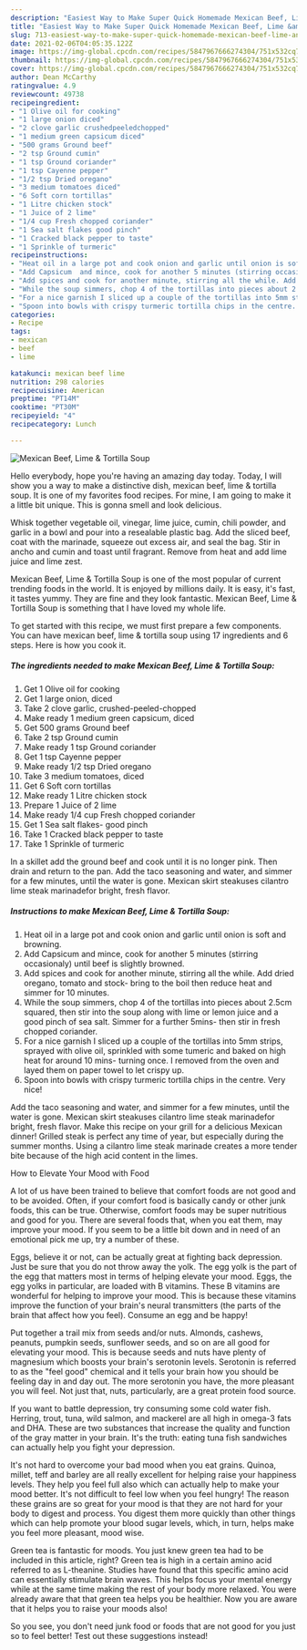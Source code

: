 ```yaml
---
description: "Easiest Way to Make Super Quick Homemade Mexican Beef, Lime &amp;amp; Tortilla Soup"
title: "Easiest Way to Make Super Quick Homemade Mexican Beef, Lime &amp;amp; Tortilla Soup"
slug: 713-easiest-way-to-make-super-quick-homemade-mexican-beef-lime-and-amp-tortilla-soup
date: 2021-02-06T04:05:35.122Z
image: https://img-global.cpcdn.com/recipes/5847967666274304/751x532cq70/mexican-beef-lime-tortilla-soup-recipe-main-photo.jpg
thumbnail: https://img-global.cpcdn.com/recipes/5847967666274304/751x532cq70/mexican-beef-lime-tortilla-soup-recipe-main-photo.jpg
cover: https://img-global.cpcdn.com/recipes/5847967666274304/751x532cq70/mexican-beef-lime-tortilla-soup-recipe-main-photo.jpg
author: Dean McCarthy
ratingvalue: 4.9
reviewcount: 49738
recipeingredient:
- "1 Olive oil for cooking"
- "1 large onion diced"
- "2 clove garlic crushedpeeledchopped"
- "1 medium green capsicum diced"
- "500 grams Ground beef"
- "2 tsp Ground cumin"
- "1 tsp Ground coriander"
- "1 tsp Cayenne pepper"
- "1/2 tsp Dried oregano"
- "3 medium tomatoes diced"
- "6 Soft corn tortillas"
- "1 Litre chicken stock"
- "1 Juice of 2 lime"
- "1/4 cup Fresh chopped coriander"
- "1 Sea salt flakes good pinch"
- "1 Cracked black pepper to taste"
- "1 Sprinkle of turmeric"
recipeinstructions:
- "Heat oil in a large pot and cook onion and garlic until onion is soft and browning."
- "Add Capsicum  and mince, cook for another 5 minutes (stirring occasionaly) until beef is slightly browned."
- "Add spices and cook for another minute, stirring all the while. Add dried oregano, tomato and stock- bring to the boil then reduce heat and simmer for 10 minutes."
- "While the soup simmers, chop 4 of the tortillas into pieces about 2.5cm squared, then stir into the soup along with lime or lemon juice and a good pinch of sea salt. Simmer for a further 5mins- then stir in fresh chopped coriander."
- "For a nice garnish I sliced up a couple of the tortillas into 5mm strips, sprayed with olive oil, sprinkled with some tumeric and baked on high heat for around 10 mins- turning once. I removed from the oven and layed them on paper towel to let crispy up."
- "Spoon into bowls with crispy turmeric tortilla chips in the centre. Very nice!"
categories:
- Recipe
tags:
- mexican
- beef
- lime

katakunci: mexican beef lime 
nutrition: 298 calories
recipecuisine: American
preptime: "PT14M"
cooktime: "PT30M"
recipeyield: "4"
recipecategory: Lunch

---
```



![Mexican Beef, Lime &amp; Tortilla Soup](https://img-global.cpcdn.com/recipes/5847967666274304/751x532cq70/mexican-beef-lime-tortilla-soup-recipe-main-photo.jpg)

Hello everybody, hope you're having an amazing day today. Today, I will show you a way to make a distinctive dish, mexican beef, lime &amp; tortilla soup. It is one of my favorites food recipes. For mine, I am going to make it a little bit unique. This is gonna smell and look delicious.

Whisk together vegetable oil, vinegar, lime juice, cumin, chili powder, and garlic in a bowl and pour into a resealable plastic bag. Add the sliced beef, coat with the marinade, squeeze out excess air, and seal the bag. Stir in ancho and cumin and toast until fragrant. Remove from heat and add lime juice and lime zest.

Mexican Beef, Lime &amp; Tortilla Soup is one of the most popular of current trending foods in the world. It is enjoyed by millions daily. It is easy, it's fast, it tastes yummy. They are fine and they look fantastic. Mexican Beef, Lime &amp; Tortilla Soup is something that I have loved my whole life.


To get started with this recipe, we must first prepare a few components. You can have mexican beef, lime &amp; tortilla soup using 17 ingredients and 6 steps. Here is how you cook it.

<!--inarticleads1-->

##### The ingredients needed to make Mexican Beef, Lime &amp; Tortilla Soup:

1. Get 1 Olive oil for cooking
1. Get 1 large onion, diced
1. Take 2 clove garlic, crushed-peeled-chopped
1. Make ready 1 medium green capsicum, diced
1. Get 500 grams Ground beef
1. Take 2 tsp Ground cumin
1. Make ready 1 tsp Ground coriander
1. Get 1 tsp Cayenne pepper
1. Make ready 1/2 tsp Dried oregano
1. Take 3 medium tomatoes, diced
1. Get 6 Soft corn tortillas
1. Make ready 1 Litre chicken stock
1. Prepare 1 Juice of 2 lime
1. Make ready 1/4 cup Fresh chopped coriander
1. Get 1 Sea salt flakes- good pinch
1. Take 1 Cracked black pepper to taste
1. Take 1 Sprinkle of turmeric


In a skillet add the ground beef and cook until it is no longer pink. Then drain and return to the pan. Add the taco seasoning and water, and simmer for a few minutes, until the water is gone. Mexican skirt steakuses cilantro lime steak marinadefor bright, fresh flavor. 

<!--inarticleads2-->

##### Instructions to make Mexican Beef, Lime &amp; Tortilla Soup:

1. Heat oil in a large pot and cook onion and garlic until onion is soft and browning.
1. Add Capsicum  and mince, cook for another 5 minutes (stirring occasionaly) until beef is slightly browned.
1. Add spices and cook for another minute, stirring all the while. Add dried oregano, tomato and stock- bring to the boil then reduce heat and simmer for 10 minutes.
1. While the soup simmers, chop 4 of the tortillas into pieces about 2.5cm squared, then stir into the soup along with lime or lemon juice and a good pinch of sea salt. Simmer for a further 5mins- then stir in fresh chopped coriander.
1. For a nice garnish I sliced up a couple of the tortillas into 5mm strips, sprayed with olive oil, sprinkled with some tumeric and baked on high heat for around 10 mins- turning once. I removed from the oven and layed them on paper towel to let crispy up.
1. Spoon into bowls with crispy turmeric tortilla chips in the centre. Very nice!


Add the taco seasoning and water, and simmer for a few minutes, until the water is gone. Mexican skirt steakuses cilantro lime steak marinadefor bright, fresh flavor. Make this recipe on your grill for a delicious Mexican dinner! Grilled steak is perfect any time of year, but especially during the summer months. Using a cilantro lime steak marinade creates a more tender bite because of the high acid content in the limes. 

How to Elevate Your Mood with Food


A lot of us have been trained to believe that comfort foods are not good and to be avoided. Often, if your comfort food is basically candy or other junk foods, this can be true. Otherwise, comfort foods may be super nutritious and good for you. There are several foods that, when you eat them, may improve your mood. If you seem to be a little bit down and in need of an emotional pick me up, try a number of these.

Eggs, believe it or not, can be actually great at fighting back depression. Just be sure that you do not throw away the yolk. The egg yolk is the part of the egg that matters most in terms of helping elevate your mood. Eggs, the egg yolks in particular, are loaded with B vitamins. These B vitamins are wonderful for helping to improve your mood. This is because these vitamins improve the function of your brain's neural transmitters (the parts of the brain that affect how you feel). Consume an egg and be happy!

Put together a trail mix from seeds and/or nuts. Almonds, cashews, peanuts, pumpkin seeds, sunflower seeds, and so on are all good for elevating your mood. This is because seeds and nuts have plenty of magnesium which boosts your brain's serotonin levels. Serotonin is referred to as the "feel good" chemical and it tells your brain how you should be feeling day in and day out. The more serotonin you have, the more pleasant you will feel. Not just that, nuts, particularly, are a great protein food source.

If you want to battle depression, try consuming some cold water fish. Herring, trout, tuna, wild salmon, and mackerel are all high in omega-3 fats and DHA. These are two substances that increase the quality and function of the gray matter in your brain. It's the truth: eating tuna fish sandwiches can actually help you fight your depression. 

It's not hard to overcome your bad mood when you eat grains. Quinoa, millet, teff and barley are all really excellent for helping raise your happiness levels. They help you feel full also which can actually help to make your mood better. It's not difficult to feel low when you feel hungry! The reason these grains are so great for your mood is that they are not hard for your body to digest and process. You digest them more quickly than other things which can help promote your blood sugar levels, which, in turn, helps make you feel more pleasant, mood wise.

Green tea is fantastic for moods. You just knew green tea had to be included in this article, right? Green tea is high in a certain amino acid referred to as L-theanine. Studies have found that this specific amino acid can essentially stimulate brain waves. This helps focus your mental energy while at the same time making the rest of your body more relaxed. You were already aware that that green tea helps you be healthier. Now you are aware that it helps you to raise your moods also!

So you see, you don't need junk food or foods that are not good for you just so to feel better! Test out  these suggestions  instead!

